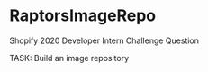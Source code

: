 # RaptorsImageRepo
Shopify 2020 Developer Intern Challenge Question

TASK: Build an image repository
